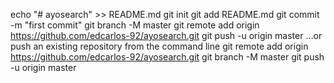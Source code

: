 echo "# ayosearch" >> README.md
git init
git add README.md
git commit -m "first commit"
git branch -M master
git remote add origin https://github.com/edcarlos-92/ayosearch.git
git push -u origin master
…or push an existing repository from the command line
git remote add origin https://github.com/edcarlos-92/ayosearch.git
git branch -M master
git push -u origin master